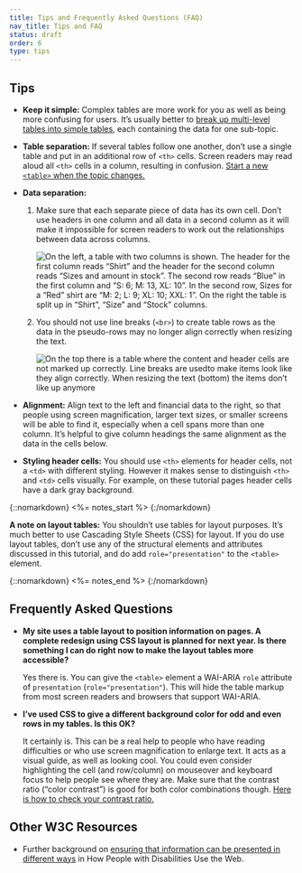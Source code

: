 ```yaml
---
title: Tips and Frequently Asked Questions (FAQ)
nav_title: Tips and FAQ
status: draft
order: 6
type: tips
---
```


## Tips

-   **Keep it simple:** Complex tables are more work for you as well as being more confusing for users. It’s usually better to [break up multi-level tables into simple tables](multi-level.html#split-up-multi-level-tables), each containing the data for one sub-topic.

-   **Table separation:** If several tables follow one another, don’t use a single table and put in an additional row of `<th>` cells. Screen readers may read aloud all `<th>` cells in a column, resulting in confusion. [Start a new `<table>` when the topic changes.](multi-level.html#split-up-multi-level-tables)

-   **Data separation:** 

    1.  Make sure that each separate piece of data has its own cell. Don’t use headers in one column and all data in a second column as it will make it impossible for screen readers to work out the relationships between data across columns.
    
        ![On the left, a table with two columns is shown. The header for the first column reads “Shirt” and the header for the second column reads “Sizes and amount in stock”. The second row reads “Blue” in the first column and “S: 6; M: 13, XL: 10”. In the second row, Sizes for a “Red” shirt are “M: 2; L: 9; XL: 10; XXL: 1”. On the right the table is split up in “Shirt”, “Size” and “Stock” columns.](headers-in-one-column-all-data-in-second.png)

    2. You should not use line breaks (`<br>`) to create table rows as the data in the pseudo-rows may no longer align correctly when resizing the text.
    
         ![On the top there is a table where the content and header cells are not marked up correctly. Line breaks are usedto make items look like they align correctly. When resizing the text (bottom) the items don’t like up anymore](table-text-resize.png)

-   **Alignment:** Align text to the left and financial data to the right, so that people using screen magnification, larger text sizes, or smaller screens will be able to find it, especially when a cell spans more than one column. It’s  helpful to give column headings the same alignment as the data in the cells below.

-   **Styling header cells:** You should use `<th>` elements for header cells, not a `<td>` with different styling. However it makes sense to distinguish `<th>` and `<td>` cells visually. For example, on these tutorial pages header cells have a dark gray background.


{::nomarkdown}
<%= notes_start %>
{:/nomarkdown}

**A note on layout tables:** You shouldn’t use tables for layout purposes. It’s much better to use Cascading Style Sheets (CSS) for layout. If you do use layout tables, don’t use any of the structural elements and attributes discussed in this tutorial, and do add `role="presentation"` to the `<table>` element.

{::nomarkdown}
<%= notes_end %>
{:/nomarkdown}

## Frequently Asked Questions

-   **My site uses a table layout to position information on pages. A complete redesign using CSS layout is planned for next year. Is there something I can do right now to make the layout tables more accessible?**

    Yes there is. You can give the `<table>` element a WAI-ARIA `role` attribute of `presentation` (`role="presentation"`). This will hide the table markup from most screen readers and browsers that support WAI-ARIA.

-   **I’ve used CSS to give a different background color for odd and even rows in my tables. Is this OK?**

    It certainly is. This can be a real help to people who have reading difficulties or who use screen magnification to enlarge text. It acts as a visual guide, as well as looking cool. You could even consider highlighting the cell (and row/column) on mouseover and keyboard focus to help people see where they are. Make sure that the contrast ratio (“color contrast”) is good for both color combinations though. [Here is how to check your contrast ratio.](http://www.w3.org/WAI/eval/preliminary#contrast)

## Other W3C Resources

-   Further background on [ensuring that information can be presented in different ways](http://www.w3.org/WAI/intro/people-use-web/principles#adaptable) in How People with Disabilities Use the Web.

